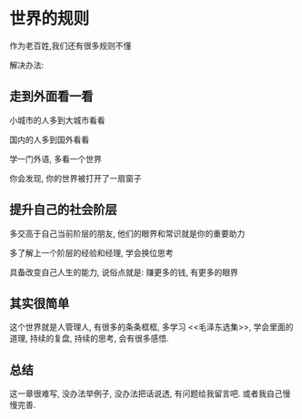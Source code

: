# 世界的规则

作为老百姓,我们还有很多规则不懂

解决办法:

## 走到外面看一看

小城市的人多到大城市看看

国内的人多到国外看看

学一门外语, 多看一个世界

你会发现, 你的世界被打开了一扇窗子

## 提升自己的社会阶层

多交高于自己当前阶层的朋友, 他们的眼界和常识就是你的重要助力

多了解上一个阶层的经验和经理, 学会换位思考

具备改变自己人生的能力, 说俗点就是: 赚更多的钱, 有更多的眼界

## 其实很简单

这个世界就是人管理人, 有很多的条条框框, 多学习 <<毛泽东选集>>, 学会里面的道理, 持续的复盘, 持续的思考, 会有很多感悟.

## 总结

这一章很难写, 没办法举例子, 没办法把话说透, 有问题给我留言吧. 或者我自己慢慢完善.
